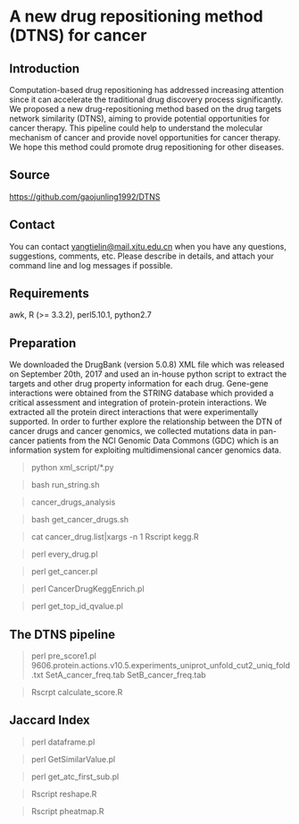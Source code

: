 A new drug repositioning method (DTNS) for cancer
=========================================================================================

Introduction
-----------------------------------------------------------------------------------
Computation-based drug repositioning has addressed increasing attention since it can accelerate the traditional drug discovery process significantly. We proposed a new drug-repositioning method based on the drug targets network similarity (DTNS), aiming to provide potential opportunities for cancer therapy. This pipeline could help to understand the molecular mechanism of cancer and provide novel opportunities for cancer therapy. We hope this method could promote drug repositioning for other diseases.

Source
----------------------------------------------------------------------------------
https://github.com/gaojunling1992/DTNS

Contact
------------------------------------------------------------------------------------
You can contact yangtielin@mail.xjtu.edu.cn when you have any questions, suggestions, comments, etc. Please describe in details, and attach your command line and log messages if possible.

Requirements
---------------------------------------------------------------------------------------
awk, R (>= 3.3.2), perl5.10.1, python2.7

Preparation
-----------------------------------------------------------------------------------------
We downloaded the DrugBank (version 5.0.8) XML file which was released on September 20th, 2017 and used an in-house python script to extract the targets and other drug property information for each drug. Gene-gene interactions were obtained from the STRING database which provided a critical assessment and integration of protein-protein interactions. We extracted all the protein direct interactions that were experimentally supported. In order to further explore the relationship between the DTN of cancer drugs and cancer genomics, we collected mutations data in pan-cancer patients from the NCI Genomic Data Commons (GDC) which is an information system for exploiting multidimensional cancer genomics data.

>python xml_script/*.py

>bash run_string.sh


>cancer_drugs_analysis

>bash get_cancer_drugs.sh

>cat cancer_drug.list|xargs -n 1 Rscript kegg.R

>perl every_drug.pl

>perl get_cancer.pl

>perl CancerDrugKeggEnrich.pl

>perl get_top_id_qvalue.pl

The DTNS pipeline
--------------------------------------------------------------------------------------------
>perl pre_score1.pl 9606.protein.actions.v10.5.experiments_uniprot_unfold_cut2_uniq_fold.txt SetA_cancer_freq.tab SetB_cancer_freq.tab

>Rscrpt calculate_score.R

Jaccard Index
--------------------------------------------------------------------------------------------
>perl dataframe.pl

>perl GetSimilarValue.pl

>perl get_atc_first_sub.pl

>Rscript reshape.R

>Rscript pheatmap.R


